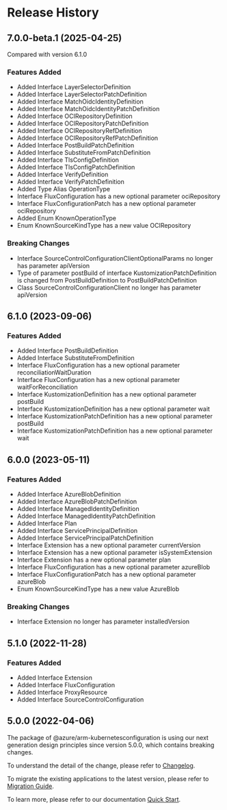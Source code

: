 # Release History
    
## 7.0.0-beta.1 (2025-04-25)
Compared with version 6.1.0
    
### Features Added

  - Added Interface LayerSelectorDefinition
  - Added Interface LayerSelectorPatchDefinition
  - Added Interface MatchOidcIdentityDefinition
  - Added Interface MatchOidcIdentityPatchDefinition
  - Added Interface OCIRepositoryDefinition
  - Added Interface OCIRepositoryPatchDefinition
  - Added Interface OCIRepositoryRefDefinition
  - Added Interface OCIRepositoryRefPatchDefinition
  - Added Interface PostBuildPatchDefinition
  - Added Interface SubstituteFromPatchDefinition
  - Added Interface TlsConfigDefinition
  - Added Interface TlsConfigPatchDefinition
  - Added Interface VerifyDefinition
  - Added Interface VerifyPatchDefinition
  - Added Type Alias OperationType
  - Interface FluxConfiguration has a new optional parameter ociRepository
  - Interface FluxConfigurationPatch has a new optional parameter ociRepository
  - Added Enum KnownOperationType
  - Enum KnownSourceKindType has a new value OCIRepository

### Breaking Changes

  - Interface SourceControlConfigurationClientOptionalParams no longer has parameter apiVersion
  - Type of parameter postBuild of interface KustomizationPatchDefinition is changed from PostBuildDefinition to PostBuildPatchDefinition
  - Class SourceControlConfigurationClient no longer has parameter apiVersion
    
    
## 6.1.0 (2023-09-06)
    
### Features Added

  - Added Interface PostBuildDefinition
  - Added Interface SubstituteFromDefinition
  - Interface FluxConfiguration has a new optional parameter reconciliationWaitDuration
  - Interface FluxConfiguration has a new optional parameter waitForReconciliation
  - Interface KustomizationDefinition has a new optional parameter postBuild
  - Interface KustomizationDefinition has a new optional parameter wait
  - Interface KustomizationPatchDefinition has a new optional parameter postBuild
  - Interface KustomizationPatchDefinition has a new optional parameter wait
    
    
## 6.0.0 (2023-05-11)
    
### Features Added

  - Added Interface AzureBlobDefinition
  - Added Interface AzureBlobPatchDefinition
  - Added Interface ManagedIdentityDefinition
  - Added Interface ManagedIdentityPatchDefinition
  - Added Interface Plan
  - Added Interface ServicePrincipalDefinition
  - Added Interface ServicePrincipalPatchDefinition
  - Interface Extension has a new optional parameter currentVersion
  - Interface Extension has a new optional parameter isSystemExtension
  - Interface Extension has a new optional parameter plan
  - Interface FluxConfiguration has a new optional parameter azureBlob
  - Interface FluxConfigurationPatch has a new optional parameter azureBlob
  - Enum KnownSourceKindType has a new value AzureBlob

### Breaking Changes

  - Interface Extension no longer has parameter installedVersion
    
    
## 5.1.0 (2022-11-28)
    
### Features Added

  - Added Interface Extension
  - Added Interface FluxConfiguration
  - Added Interface ProxyResource
  - Added Interface SourceControlConfiguration
    
    
## 5.0.0 (2022-04-06)

The package of @azure/arm-kubernetesconfiguration is using our next generation design principles since version 5.0.0, which contains breaking changes.

To understand the detail of the change, please refer to [Changelog](https://aka.ms/js-track2-changelog).

To migrate the existing applications to the latest version, please refer to [Migration Guide](https://aka.ms/js-track2-migration-guide).

To learn more, please refer to our documentation [Quick Start](https://aka.ms/azsdk/js/mgmt/quickstart).
